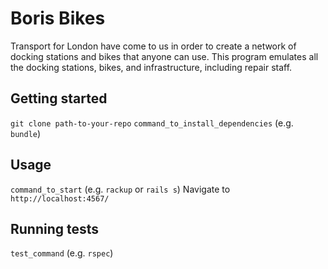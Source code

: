 # Boris Bikes

Transport for London have come to us in order to create a network of docking stations and bikes that anyone can use. This program emulates all the docking stations, bikes, and infrastructure, including repair staff.

## Getting started

`git clone path-to-your-repo`
`command_to_install_dependencies` (e.g. `bundle`)

## Usage

`command_to_start` (e.g. `rackup` or `rails s`)
Navigate to `http://localhost:4567/`


## Running tests

`test_command` (e.g. `rspec`)